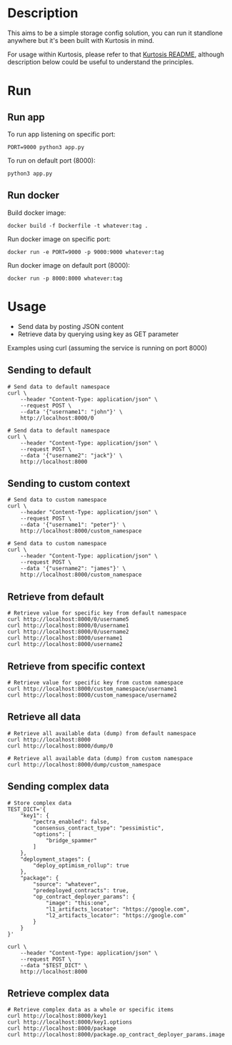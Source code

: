 # Description
This aims to be a simple storage config solution, you can run it standlone anywhere but it's been built with Kurtosis in mind.

For usage within Kurtosis, please refer to that [Kurtosis README](kurtosis/README.md), although description below could be useful to understand the principles.


# Run
## Run app
To run app listening on specific port:
```
PORT=9000 python3 app.py
```

To run on default port (8000):
```
python3 app.py
```

## Run docker
Build docker image:
```
docker build -f Dockerfile -t whatever:tag .
```

Run docker image on specific port:
```
docker run -e PORT=9000 -p 9000:9000 whatever:tag
```

Run docker image on default port (8000):
```
docker run -p 8000:8000 whatever:tag
```

# Usage
- Send data by posting JSON content
- Retrieve data by querying using key as GET parameter

Examples using curl (assuming the service is running on port 8000)
## Sending to default
```
# Send data to default namespace
curl \
    --header "Content-Type: application/json" \
    --request POST \
    --data '{"username1": "john"}' \
    http://localhost:8000/0

# Send data to default namespace
curl \
    --header "Content-Type: application/json" \
    --request POST \
    --data '{"username2": "jack"}' \
    http://localhost:8000
```

## Sending to custom context
```
# Send data to custom namespace
curl \
    --header "Content-Type: application/json" \
    --request POST \
    --data '{"username1": "peter"}' \
    http://localhost:8000/custom_namespace

# Send data to custom namespace
curl \
    --header "Content-Type: application/json" \
    --request POST \
    --data '{"username2": "james"}' \
    http://localhost:8000/custom_namespace
```

## Retrieve from default
```
# Retrieve value for specific key from default namespace
curl http://localhost:8000/0/username5
curl http://localhost:8000/0/username1
curl http://localhost:8000/0/username2
curl http://localhost:8000/username1
curl http://localhost:8000/username2

```

## Retrieve from specific context
```
# Retrieve value for specific key from custom namespace
curl http://localhost:8000/custom_namespace/username1
curl http://localhost:8000/custom_namespace/username2

```

## Retrieve all data
```
# Retrieve all available data (dump) from default namespace
curl http://localhost:8000
curl http://localhost:8000/dump/0

# Retrieve all available data (dump) from custom namespace
curl http://localhost:8000/dump/custom_namespace

```

## Sending complex data
```
# Store complex data
TEST_DICT='{
    "key1": {
        "pectra_enabled": false,
        "consensus_contract_type": "pessimistic",
        "options": [
            "bridge_spammer"
        ]
    },
    "deployment_stages": {
        "deploy_optimism_rollup": true
    },
    "package": {
        "source": "whatever",
        "predeployed_contracts": true,
        "op_contract_deployer_params": {
            "image": "this:one",
            "l1_artifacts_locator": "https://google.com",
            "l2_artifacts_locator": "https://google.com"
        }
    }
}'

curl \
    --header "Content-Type: application/json" \
    --request POST \
    --data "$TEST_DICT" \
    http://localhost:8000

```

## Retrieve complex data
```
# Retrieve complex data as a whole or specific items
curl http://localhost:8000/key1
curl http://localhost:8000/key1.options
curl http://localhost:8000/package
curl http://localhost:8000/package.op_contract_deployer_params.image

```
